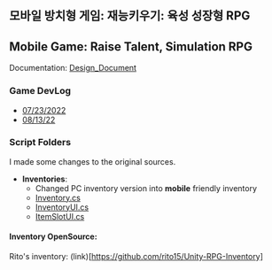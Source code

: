 ## 모바일 방치형 게임: 재능키우기: 육성 성장형 RPG 
## Mobile Game: Raise Talent, Simulation RPG 
Documentation: [Design_Document](https://docs.google.com/document/d/1drV4VZ-03yBDjfCO-2n1_Ci0OxIjAG39GUgGG2CVHhc/edit?usp=sharing)

### Game DevLog
- [07/23/2022](https://litkeystudio.tistory.com/2?category=993626)
- [08/13/22](https://litkeystudio.tistory.com/3?category=993626)

### Script Folders
I made some changes to the original sources. 
- <b>Inventories</b>: 
  - Changed PC inventory version into <b>mobile</b> friendly inventory
  - [Inventory.cs](https://github.com/LittleRookey/mobile_init/blob/main/mobile_initcopy/Assets/Scripts/Inventory/Inventory.cs)
  - [InventoryUI.cs](https://github.com/LittleRookey/mobile_init/blob/main/mobile_initcopy/Assets/Scripts/Inventory/UI/InventoryUI.cs)
  - [ItemSlotUI.cs](https://github.com/LittleRookey/mobile_init/blob/main/mobile_initcopy/Assets/Scripts/Inventory/UI/InventoryUI.cs)


#### Inventory OpenSource:
Rito's inventory: (link)[https://github.com/rito15/Unity-RPG-Inventory]


